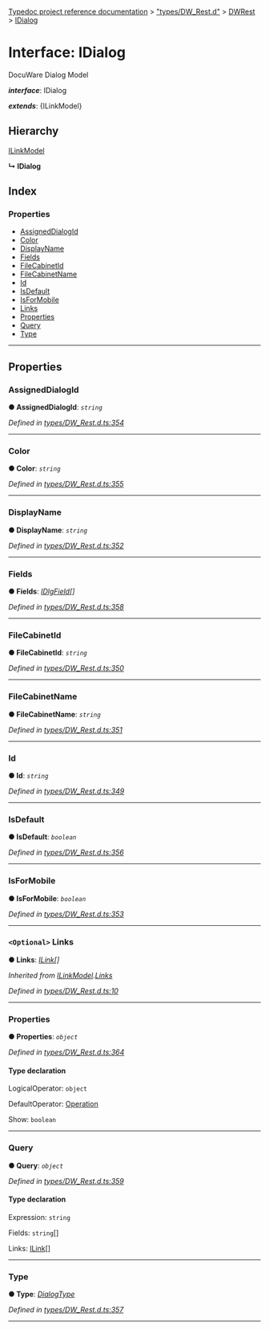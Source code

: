 [Typedoc project reference documentation](../README.md) > ["types/DW_Rest.d"](../modules/_types_dw_rest_d_.md) > [DWRest](../modules/_types_dw_rest_d_.dwrest.md) > [IDialog](../interfaces/_types_dw_rest_d_.dwrest.idialog.md)

# Interface: IDialog

DocuWare Dialog Model

*__interface__*: IDialog

*__extends__*: {ILinkModel}

## Hierarchy

 [ILinkModel](_types_dw_rest_d_.dwrest.ilinkmodel.md)

**↳ IDialog**

## Index

### Properties

* [AssignedDialogId](_types_dw_rest_d_.dwrest.idialog.md#assigneddialogid)
* [Color](_types_dw_rest_d_.dwrest.idialog.md#color)
* [DisplayName](_types_dw_rest_d_.dwrest.idialog.md#displayname)
* [Fields](_types_dw_rest_d_.dwrest.idialog.md#fields)
* [FileCabinetId](_types_dw_rest_d_.dwrest.idialog.md#filecabinetid)
* [FileCabinetName](_types_dw_rest_d_.dwrest.idialog.md#filecabinetname)
* [Id](_types_dw_rest_d_.dwrest.idialog.md#id)
* [IsDefault](_types_dw_rest_d_.dwrest.idialog.md#isdefault)
* [IsForMobile](_types_dw_rest_d_.dwrest.idialog.md#isformobile)
* [Links](_types_dw_rest_d_.dwrest.idialog.md#links)
* [Properties](_types_dw_rest_d_.dwrest.idialog.md#properties)
* [Query](_types_dw_rest_d_.dwrest.idialog.md#query)
* [Type](_types_dw_rest_d_.dwrest.idialog.md#type)

---

## Properties

<a id="assigneddialogid"></a>

###  AssignedDialogId

**● AssignedDialogId**: *`string`*

*Defined in [types/DW_Rest.d.ts:354](https://github.com/DocuWare/REST-Sample-TS/blob/master/src/types/DW_Rest.d.ts#L354)*

___
<a id="color"></a>

###  Color

**● Color**: *`string`*

*Defined in [types/DW_Rest.d.ts:355](https://github.com/DocuWare/REST-Sample-TS/blob/master/src/types/DW_Rest.d.ts#L355)*

___
<a id="displayname"></a>

###  DisplayName

**● DisplayName**: *`string`*

*Defined in [types/DW_Rest.d.ts:352](https://github.com/DocuWare/REST-Sample-TS/blob/master/src/types/DW_Rest.d.ts#L352)*

___
<a id="fields"></a>

###  Fields

**● Fields**: *[IDlgField](_types_dw_rest_d_.dwrest.idlgfield.md)[]*

*Defined in [types/DW_Rest.d.ts:358](https://github.com/DocuWare/REST-Sample-TS/blob/master/src/types/DW_Rest.d.ts#L358)*

___
<a id="filecabinetid"></a>

###  FileCabinetId

**● FileCabinetId**: *`string`*

*Defined in [types/DW_Rest.d.ts:350](https://github.com/DocuWare/REST-Sample-TS/blob/master/src/types/DW_Rest.d.ts#L350)*

___
<a id="filecabinetname"></a>

###  FileCabinetName

**● FileCabinetName**: *`string`*

*Defined in [types/DW_Rest.d.ts:351](https://github.com/DocuWare/REST-Sample-TS/blob/master/src/types/DW_Rest.d.ts#L351)*

___
<a id="id"></a>

###  Id

**● Id**: *`string`*

*Defined in [types/DW_Rest.d.ts:349](https://github.com/DocuWare/REST-Sample-TS/blob/master/src/types/DW_Rest.d.ts#L349)*

___
<a id="isdefault"></a>

###  IsDefault

**● IsDefault**: *`boolean`*

*Defined in [types/DW_Rest.d.ts:356](https://github.com/DocuWare/REST-Sample-TS/blob/master/src/types/DW_Rest.d.ts#L356)*

___
<a id="isformobile"></a>

###  IsForMobile

**● IsForMobile**: *`boolean`*

*Defined in [types/DW_Rest.d.ts:353](https://github.com/DocuWare/REST-Sample-TS/blob/master/src/types/DW_Rest.d.ts#L353)*

___
<a id="links"></a>

### `<Optional>` Links

**● Links**: *[ILink](_types_dw_rest_d_.dwrest.ilink.md)[]*

*Inherited from [ILinkModel](_types_dw_rest_d_.dwrest.ilinkmodel.md).[Links](_types_dw_rest_d_.dwrest.ilinkmodel.md#links)*

*Defined in [types/DW_Rest.d.ts:10](https://github.com/DocuWare/REST-Sample-TS/blob/master/src/types/DW_Rest.d.ts#L10)*

___
<a id="properties"></a>

###  Properties

**● Properties**: *`object`*

*Defined in [types/DW_Rest.d.ts:364](https://github.com/DocuWare/REST-Sample-TS/blob/master/src/types/DW_Rest.d.ts#L364)*

#### Type declaration

 LogicalOperator: `object`

 DefaultOperator: [Operation](../enums/_types_dw_rest_d_.dwrest.operation.md)

 Show: `boolean`

___
<a id="query"></a>

###  Query

**● Query**: *`object`*

*Defined in [types/DW_Rest.d.ts:359](https://github.com/DocuWare/REST-Sample-TS/blob/master/src/types/DW_Rest.d.ts#L359)*

#### Type declaration

 Expression: `string`

 Fields: `string`[]

 Links: [ILink](_types_dw_rest_d_.dwrest.ilink.md)[]

___
<a id="type"></a>

###  Type

**● Type**: *[DialogType](../enums/_types_dw_rest_d_.dwrest.dialogtype.md)*

*Defined in [types/DW_Rest.d.ts:357](https://github.com/DocuWare/REST-Sample-TS/blob/master/src/types/DW_Rest.d.ts#L357)*

___

